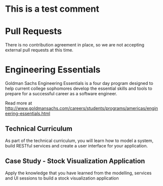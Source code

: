 # This is a test comment

# Pull Requests

There is no contribution agreement in place, so we are not accepting external pull requests at this time.

# Engineering Essentials

Goldman Sachs Engineering Essentials is a four day program designed to help current college sophomores develop the essential skills and tools to prepare for a successful career as a software engineer.

Read more at http://www.goldmansachs.com/careers/students/programs/americas/engineering-essentials.html

## Technical Curriculum

As part of the technical curriculum, you will learn how to model a system, build RESTful services and create a user interface for your application.

## Case Study - Stock Visualization Application

Apply the knowledge that you have learned from the modelling, services and UI sessions to build a stock visualization application

